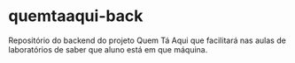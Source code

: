 # quemtaaqui-back
Repositório do backend do projeto Quem Tá Aqui que facilitará nas aulas de laboratórios de saber que aluno está em que máquina.
